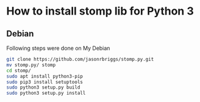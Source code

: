 # How to install stomp lib for Python 3

## Debian

Following steps were done on My Debian

```bash
git clone https://github.com/jasonrbriggs/stomp.py.git
mv stomp.py/ stomp
cd stomp/
sudo apt install python3-pip
sudo pip3 install setuptools
sudo python3 setup.py build
sudo python3 setup.py install
```